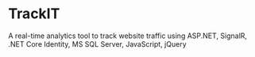 # TrackIT

A real-time analytics tool to track website traffic using ASP.NET, SignalR, .NET Core Identity, MS SQL Server, JavaScript, jQuery
